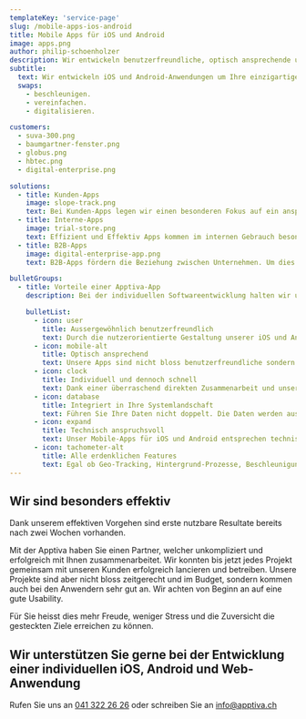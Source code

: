 ```yaml
---
templateKey: 'service-page'
slug: /mobile-apps-ios-android
title: Mobile Apps für iOS und Android
image: apps.png
author: philip-schoenholzer
description: Wir entwickeln benutzer­freundliche, optisch ansprechende und technisch anspruchsvolle mobile Apps für iOS und Android um Ihre einzigartigen Geschäftsprozesse abzubilden.
subtitle:
  text: Wir entwickeln iOS und Android-Anwendungen um Ihre einzigartigen Geschäftsprozesse zu
  swaps:
    - beschleunigen.
    - vereinfachen.
    - digitalisieren.

customers:
  - suva-300.png
  - baumgartner-fenster.png
  - globus.png
  - hbtec.png
  - digital-enterprise.png

solutions:
  - title: Kunden-Apps
    image: slope-track.png
    text: Bei Kunden-Apps legen wir einen besonderen Fokus auf ein ansprechendes Design und einfache Bedienung. So steht einem guten Kundenerlebnis nichts im Weg.
  - title: Interne-Apps
    image: trial-store.png
    text: Effizient und Effektiv Apps kommen im internen Gebrauch besonders gut an. Entsprechend legen wir den Fokus auf die Unterstützung des Anwenders ohne ihm im Weg zu stehen.
  - title: B2B-Apps
    image: digital-enterprise-app.png
    text: B2B-Apps fördern die Beziehung zwischen Unternehmen. Um dies optimal zu unterstützen, digitalisieren wir die entsprechenden Unternehmensprozesse einfach und verständlich.

bulletGroups:
  - title: Vorteile einer Apptiva-App
    description: Bei der individuellen Softwareentwicklung halten wir uns an das <a href="http://www.lean-enterprise-app.com/">Manifest der Lean Enterprise App</a>.

    bulletList:
      - icon: user
        title: Ausser­gewöhnlich benutzer­freundlich
        text: Durch die nutzerorientierte Gestaltung unserer iOS und Android-Apps befinden sich die Anwender im Zentrum. Sie erhalten eine Lösung die verständlich, einfach und schnell zu bedienen ist.
      - icon: mobile-alt
        title: Optisch ansprechend
        text: Unsere Apps sind nicht bloss benutzerfreundliche sondern auch optisch ansprechend.
      - icon: clock
        title: Individuell und dennoch schnell
        text: Dank einer überraschend direkten Zusammenarbeit und unserem agilen Vorgehen sind bereits nach wenigen Tagen die ersten Ergebnisse im Einsatz.
      - icon: database
        title: Integriert in Ihre System­landschaft
        text: Führen Sie Ihre Daten nicht doppelt. Die Daten werden aus bestehenden Systemen bezogen und die Resultate zurückgeschrieben.
      - icon: expand
        title: Technisch anspruchsvoll
        text: Unser Mobile-Apps für iOS und Android entsprechen technisch dem neusten Stand. Unsere Software-Ingenieure können auch komplexe Anforderungen erfolgreich und hochwertig umsetzen.
      - icon: tachometer-alt
        title: Alle erdenklichen Features
        text: Egal ob Geo-Tracking, Hintergrund-Prozesse, Beschleunigungssensoren oder riesige Datenmengen, wir meistern technisch anspruchsvolle Herausforderungen souverän.
---
```


## Wir sind besonders effektiv

Dank unserem effektiven Vorgehen sind erste nutzbare Resultate bereits nach zwei Wochen vorhanden.

Mit der Apptiva haben Sie einen Partner, welcher unkompliziert und erfolgreich mit Ihnen zusammenarbeitet. Wir konnten bis jetzt jedes Projekt gemeinsam mit unseren Kunden erfolgreich lancieren und betreiben. Unsere Projekte sind aber nicht bloss zeitgerecht und im Budget, sondern kommen auch bei den Anwendern sehr gut an. Wir achten von Beginn an auf eine gute Usability.

Für Sie heisst dies mehr Freude, weniger Stress und die Zuversicht die gesteckten Ziele erreichen zu können.

## Wir unterstützen Sie gerne bei der Entwicklung einer individuellen iOS, Android und Web-Anwendung

Rufen Sie uns an [041 322 26 26](tel:+41413222626) oder schreiben Sie an [info@­apptiva.ch](mailto:info@apptiva.ch)
